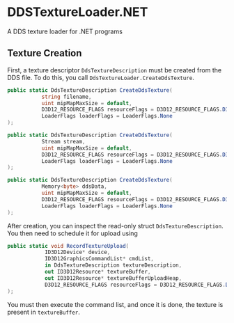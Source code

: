 # DDSTextureLoader.NET

 A DDS texture loader for .NET programs

## Texture Creation

First, a texture descriptor `DdsTextureDescription` must be created from the DDS file. To do this, you call  `DdsTextureLoader.CreateDdsTexture`. 

 ```cs
public static DdsTextureDescription CreateDdsTexture(
            string filename,
            uint mipMapMaxSize = default,
            D3D12_RESOURCE_FLAGS resourceFlags = D3D12_RESOURCE_FLAGS.D3D12_RESOURCE_FLAG_NONE,
            LoaderFlags loaderFlags = LoaderFlags.None
);

public static DdsTextureDescription CreateDdsTexture(
            Stream stream,
            uint mipMapMaxSize = default,
            D3D12_RESOURCE_FLAGS resourceFlags = D3D12_RESOURCE_FLAGS.D3D12_RESOURCE_FLAG_NONE,
            LoaderFlags loaderFlags = LoaderFlags.None
);

public static DdsTextureDescription CreateDdsTexture(
            Memory<byte> ddsData,
            uint mipMapMaxSize = default,
            D3D12_RESOURCE_FLAGS resourceFlags = D3D12_RESOURCE_FLAGS.D3D12_RESOURCE_FLAG_NONE,
            LoaderFlags loaderFlags = LoaderFlags.None
);
```

After creation, you can inspect the read-only struct `DdsTextureDescription`.
You then need to schedule it for upload using

```cs
public static void RecordTextureUpload(
            ID3D12Device* device,
            ID3D12GraphicsCommandList* cmdList,
            in DdsTextureDescription textureDescription,
            out ID3D12Resource* textureBuffer,
            out ID3D12Resource* textureBufferUploadHeap,
            D3D12_RESOURCE_FLAGS resourceFlags = D3D12_RESOURCE_FLAGS.D3D12_RESOURCE_FLAG_NONE
);
```

You must then execute the command list, and once it is done, the texture is present in `textureBuffer`.
